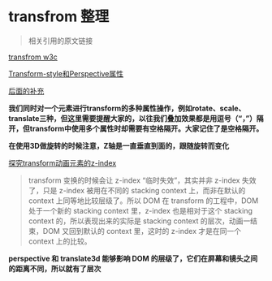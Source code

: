 
# transfrom 整理

> 相关引用的原文链接

[transfrom w3c](http://www.w3cplus.com/content/css3-transform)

[Transform-style和Perspective属性](http://www.w3cplus.com/css3/transform-basic-property.html)

[后面的补充](http://www.w3cplus.com/css3/css3-3d-transform.html)

**我们同时对一个元素进行transform的多种属性操作，例如rotate、scale、translate三种，但这里需要提醒大家的，以往我们叠加效果都是用逗号（“，”）隔开，但transform中使用多个属性时却需要有空格隔开。大家记住了是空格隔开。**

**在使用3D做旋转的时候注意，Z轴是一直垂直到面的，跟随旋转而变化**

[探究transform动画元素的z-index](https://aotu.io/notes/2015/10/21/z-index-and-translate3d/)

> transform 变换的时候会让 z-index “临时失效”，其实并非 z-index 失效了，只是 z-index 被用在不同的 stacking context 上，而非在默认的 context 上同等地比较层级了。所以 DOM 在 transform 的工程中，DOM 处于一个新的 stacking context 里，z-index 也是相对于这个 stacking context 的，所以表现出来的实际是 stacking context 的层次，动画一结束，DOM 又回到默认的 context 里，这时的 z-index 才是在同一个 context 上的比较。

**perspective 和 translate3d 能够影响 DOM 的层级了，它们在屏幕和镜头之间的距离不同，所以就有了层次**